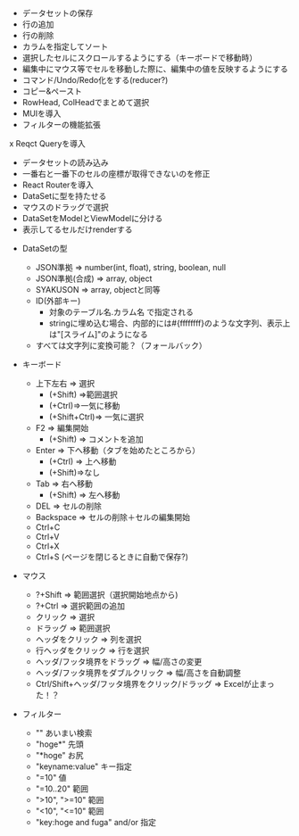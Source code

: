 * データセットの保存
* 行の追加
* 行の削除
* カラムを指定してソート
* 選択したセルにスクロールするようにする（キーボードで移動時）
* 編集中にマウス等でセルを移動した際に、編集中の値を反映するようにする
* コマンド/Undo/Redo化をする(reducer?)
* コピー&ペースト
* RowHead, ColHeadでまとめて選択
* MUIを導入
* フィルターの機能拡張

x Reqct Queryを導入
- データセットの読み込み
- 一番右と一番下のセルの座標が取得できないのを修正
- React Routerを導入
- DataSetに型を持たせる
- マウスのドラッグで選択
- DataSetをModelとViewModelに分ける
- 表示してるセルだけrenderする

* DataSetの型
  * JSON準拠 => number(int, float), string, boolean, null
  * JSON準拠(合成) => array, object
  * SYAKUSON => array, objectと同等
  * ID(外部キー)
    * 対象のテーブル名.カラム名 で指定される
    * stringに埋め込む場合、内部的には#{ffffffff}のような文字列、表示上は"[スライム]"のようになる
  * すべては文字列に変換可能？（フォールバック）

* キーボード
  - 上下左右 => 選択
    * (+Shift) =>範囲選択
    * (+Ctrl)=>一気に移動
    * (+Shift+Ctrl)=> 一気に選択
  * F2 => 編集開始
    * (+Shift) => コメントを追加
  - Enter => 下へ移動（タブを始めたところから） 
    * (+Ctrl) => 上へ移動 
    * (+Shift)=>なし
  * Tab => 右へ移動
    * (+Shift) => 左へ移動
  * DEL => セルの削除
  * Backspace => セルの削除＋セルの編集開始
  * Ctrl+C
  * Ctrl+V
  * Ctrl+X
  * Ctrl+S (ページを閉じるときに自動で保存?)
* マウス
  * ?+Shift => 範囲選択（選択開始地点から)
  * ?+Ctrl => 選択範囲の追加
  - クリック => 選択
  * ドラッグ => 範囲選択
  * ヘッダをクリック => 列を選択
  * 行ヘッダをクリック => 行を選択
  * ヘッダ/フッタ境界をドラッグ => 幅/高さの変更
  * ヘッダ/フッタ境界をダブルクリック => 幅/高さを自動調整
  * Ctrl/Shift+ヘッダ/フッタ境界をクリック/ドラッグ => Excelが止まった！？

* フィルター
  * "" あいまい検索
  * "hoge*" 先頭
  * "*hoge" お尻
  * "keyname:value" キー指定
  * "=10" 値
  * "=10..20" 範囲
  * ">10", ">=10" 範囲
  * "<10", "<=10" 範囲
  * "key:hoge and fuga" and/or 指定
